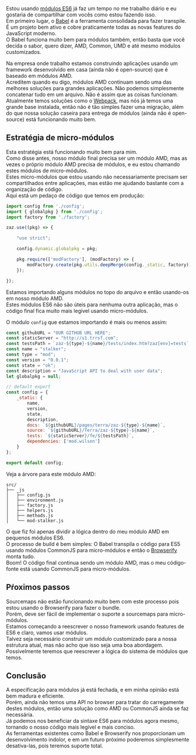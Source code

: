 <!--
layout: post
title: Como estou usando módulos es6 em produção
date: 2015-05-08T04:51:30.117Z
comments: true
published: true
keywords: modules
description: Post sobre como estpu usando módulos es6 em produção
categories: modules
-->
Estou usando [módulos ES6](/categories/modules/) já faz um tempo no me trabalho diário e eu gostaria de compartilhar com vocês como estou fazendo isso.  
Em primeiro lugar, o [Babel](https://babeljs.io/) é a ferramenta consolidada para fazer transpile. É um projeto bem ativo e cobre praticamente todas as novas features do JavaScript moderno.  
O Babel funciona muito bem para módulos também, então basta que você decida o sabor, quero dizer, AMD, Common, UMD e até mesmo módulos customizados.  
<!--more-->
Na empresa onde trabalho estamos construindo aplicações usando um framework desenvolvido em casa (ainda não é open-source) que é baseado em módulos AMD.  
Acreditem quando eu digo, módulos AMD continuam sendo uma das melhores soluções para grandes aplicações. Não podemos simplesmente concatenar tudo em um arquivo. Não é assim que as coisas funcionam.  
Atualmente temos soluções como o [Webpack](http://webpack.github.io/), mas nós já temos uma grande base instalada, então não é tão simples fazer uma migração, além do que nossa solução caseira para entrega de módulos (ainda não é open-source) está funcionando muito bem.  

## Estratégia de micro-módulos
Esta estratégia está funcionando muito bem para mim.  
Como disse antes, nosso módulo final precisa ser um módulo AMD, mas as vezes o próprio módulo AMD precisa de módulos, e eu estou chamando estes módulos de micro-módulos.  
Estes micro-módulos que estou usando não necessariamente precisam ser compartilhados entre aplicações, mas estão me ajudando bastante com a organização de código.  
Aqui está um pedaço de código que temos em produção:  
```javascript
import config from './config';
import { globalpkg } from './config';
import factory from './factory';

zaz.use((pkg) => {

    "use strict";

    config.dynamic.globalpkg = pkg;

    pkg.require(['modFactory'], (modFactory) => {
        modFactory.create(pkg.utils.deepMerge(config._static, factory));
    });

});
```
Estamos importando alguns módulos no topo do arquivo e então usando-os em nosso módulo AMD.  
Estes módulos ES6 não são úteis para nenhuma outra aplicação, mas o código final fica muito mais legível usando micro-módulos.  

O módulo `config` que estamos importando é mais ou menos assim:  
```javascript
const githubURL = "OUR GITHUB URL HERE";
const staticServer = "http://s1.trrsf.com";
const testsPath = `zaz-${type}-${name}/tests/index.htm?zaz[env]=tests`;
const name = "stalker";
const type = "mod";
const version = "0.0.1";
const state = "ok";
const description = "JavaScript API to deal with user data";
let globalpkg = null;

// default export 
const config = {
	_static: {
		name,
	    version,
	    state,
	    description,
	    docs: `${githubURL}/pages/terra/zaz-${type}-${name}`,
	    source: `${githubURL}/Terra/zaz-${type}-${name}`,
	    tests: `${staticServer}/fe/${testsPath}`,
	    dependencies: ['mod.wilson']
	}
};

export default config;
```

Veja a árvore para este módulo AMD:  
```
src/
├── _js
│   ├── config.js
│   ├── environment.js
│   ├── factory.js
│   ├── helpers.js
│   ├── methods.js
│   └── mod-stalker.js
```
O que fiz foi apenas dividir a lógica dentro do meu módulo AMD em pequenos módulos ES6.  
O processo de build é bem simples: O Babel transpila o código para ES5 usando módulos CommonJS para micro-módulos e então o [Browserify](http://browserify.org/) monta tudo.  
Boom! O código final continua sendo um módulo AMD, mas o meu código-fonte está usando CommonJS para micro-módulos.    

## Pŕoximos passos
Sourcemaps não estão funcionando muito bem com este processo pois estou usando o Browserify para fazer o bundle.  
Porém, deve ser fácil de implementar o suporte a sourcemaps para micro-módulos.  
Estamos começando a reescrever o nosso framework usando features de ES6 e claro, vamos usar módulos.  
Talvez seja necessário construir um módulo customizado para a nossa estrutura atual, mas não acho que isso seja uma boa abordagem.  
Possivelmente teremos que reescrever a lógica do sistema de módulos que temos.  

## Conclusão
A especificação para módulos já está fechada, e em minha opinião está bem madura e eficiente.  
Porém, ainda não temos uma API no browser para tratar do carregamente destes módulos, então uma solução como AMD ou CommonJS ainda se faz necessária.  
Já podemos nos beneficiar da sintaxe ES6 para módulos agora mesmo, tornando o nosso código mais legível e mais conciso.  
As ferramentas existentes como Babel e Browserify nos proporcionam um desenvolvimento indolor, e em um futuro próximo poderemos simplesmente desativa-las, pois teremos suporte total.  

